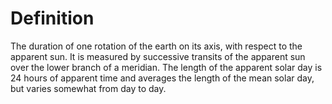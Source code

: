 # Definition

The duration of one rotation of the earth on its axis, with respect to
the apparent sun. It is measured by successive transits of the apparent
sun over the lower branch of a meridian. The length of the apparent
solar day is 24 hours of apparent time and averages the length of the
mean solar day, but varies somewhat from day to day.
